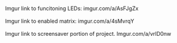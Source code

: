 <br /> Imgur link to funcitoning LEDs: imgur.com/a/AsFJgZx <br />
<br />Imgur link to enabled matrix: imgur.com/a/4sMvrqY <br />
<br /> Imgur link to screensaver portion of project. Imgur.com/a/vrlD0nw
